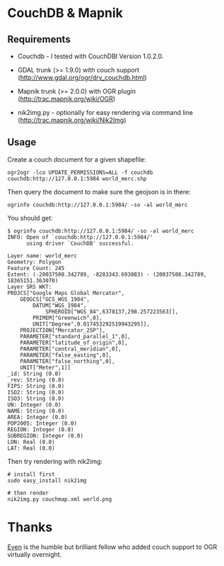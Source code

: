 # CouchDB & Mapnik


## Requirements

 * Couchdb - I tested with CouchDBI Version 1.0.2.0.
 
 * GDAL trunk (>= 1.9.0) with couch support (http://www.gdal.org/ogr/drv_couchdb.html)

 * Mapnik trunk (>= 2.0.0) with OGR plugin (http://trac.mapnik.org/wiki/OGR)
 
 * nik2img.py - optionally for easy rendering via command line (http://trac.mapnik.org/wiki/Nik2Img)


## Usage

Create a couch document for a given shapefile:

    ogr2ogr -lco UPDATE_PERMISSIONS=ALL -f couchdb couchdb:http://127.0.0.1:5984 world_merc.shp


Then query the document to make sure the geojson is in there:

    ogrinfo couchdb:http://127.0.0.1:5984/ -so -al world_merc

You should get:

```
$ ogrinfo couchdb:http://127.0.0.1:5984/ -so -al world_merc
INFO: Open of `couchdb:http://127.0.0.1:5984/'
      using driver `CouchDB' successful.

Layer name: world_merc
Geometry: Polygon
Feature Count: 245
Extent: (-20037508.342789, -8283343.693883) - (20037508.342789, 18365151.363070)
Layer SRS WKT:
PROJCS["Google Maps Global Mercator",
    GEOGCS["GCS_WGS_1984",
        DATUM["WGS_1984",
            SPHEROID["WGS_84",6378137,298.257223563]],
        PRIMEM["Greenwich",0],
        UNIT["Degree",0.017453292519943295]],
    PROJECTION["Mercator_2SP"],
    PARAMETER["standard_parallel_1",0],
    PARAMETER["latitude_of_origin",0],
    PARAMETER["central_meridian",0],
    PARAMETER["false_easting",0],
    PARAMETER["false_northing",0],
    UNIT["Meter",1]]
_id: String (0.0)
_rev: String (0.0)
FIPS: String (0.0)
ISO2: String (0.0)
ISO3: String (0.0)
UN: Integer (0.0)
NAME: String (0.0)
AREA: Integer (0.0)
POP2005: Integer (0.0)
REGION: Integer (0.0)
SUBREGION: Integer (0.0)
LON: Real (0.0)
LAT: Real (0.0)
```

Then try rendering with nik2img:

    # install first
    sudo easy_install nik2img
    
    # then render
    nik2img.py couchmap.xml world.png


# Thanks

[Even](http://even.rouault.free.fr/) is the humble but brilliant fellow who added couch support to OGR virtually overnight.